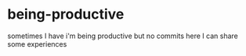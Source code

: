 # being-productive
sometimes I have i'm being productive but no commits here I can share some experiences
